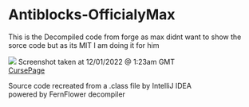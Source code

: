 # Antiblocks-OfficialyMax

This is the Decompiled code from forge as max didnt want to show the sorce code but as its MIT I am doing it for him

![](https://ss.manmaed.net/1669857536.png)
Screenshot taken at 12/01/2022 @ 1:23am GMT<br/>
[CursePage](https://www.curseforge.com/minecraft/mc-mods/antiblock)

Source code recreated from a .class file by IntelliJ IDEA  
powered by FernFlower decompiler